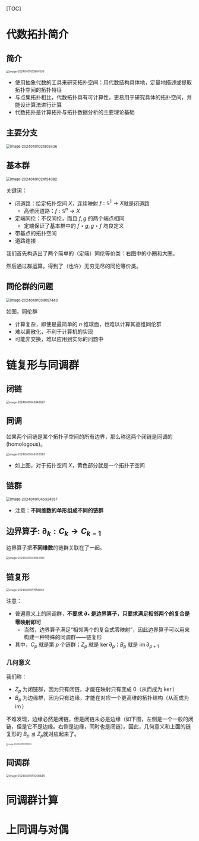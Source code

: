 [TOC]

# 代数拓扑简介

## 简介

<img src="https://cdn.jsdelivr.net/gh/mtdickens/mtd-images/img/202404010139284.png" alt="image-20240401013904533" style="zoom:50%;" />

- 使用抽象代数的工具来研究拓扑空间：用代数结构具体地，定量地描述或提取拓扑空间的拓扑特征
- 与点集拓扑相比，代数拓扑具有可计算性，更易用于研究具体的拓扑空间，并能设计算法进行计算
- 代数拓扑是计算拓扑与拓扑数据分析的主要理论基础

## 主要分支

<img src="https://cdn.jsdelivr.net/gh/mtdickens/mtd-images/img/202404010218812.png" alt="image-20240401021803426" style="zoom:67%;" />

## 基本群

<img src="https://cdn.jsdelivr.net/gh/mtdickens/mtd-images/img/202404010241701.png" alt="image-20240401024154382" style="zoom:67%;" />

关键词：

- 闭道路：给定拓扑空间 $X$，连续映射 $f: \mathbb S^1 \to X$​ 就是闭道路
    - 高维闭道路：$f: \mathbb S^n \to X$
- 定端同伦：不仅同伦，而且 $f, g$ 的两个端点相同
    - 定端保证了基本群中的 $f \star g, g \star f$ 均良定义
- 带基点的拓扑空间
- 道路连接

我们首先构造出了两个简单的（定端）同伦等价类：右图中的小圈和大圈。

然后通过群运算，得到了（也许）无穷无尽的同伦等价类。

## 同伦群的问题

<img src="https://cdn.jsdelivr.net/gh/mtdickens/mtd-images/img/202404010341383.png" alt="image-20240401034057443" style="zoom: 67%;" />

如图，同伦群

- 计算复杂，即使是最简单的 $n$ 维球面，也难以计算其高维同伦群
- 难以离散化，不利于计算机的实现
- 可能非交换，难以应用到实际的问题中

# 链复形与同调群

## 闭链

<img src="https://cdn.jsdelivr.net/gh/mtdickens/mtd-images/img/202404010434203.png" alt="image-20240401043443027" style="zoom:50%;" />

## 同调

如果两个闭链是某个拓扑子空间的所有边界，那么称这两个闭链是同调的 (homologous)。

<img src="https://cdn.jsdelivr.net/gh/mtdickens/mtd-images/img/202404010440886.png" alt="image-20240401044053093" style="zoom:50%;" />

- 如上图，对于拓扑空间 $X$​，黄色部分就是一个拓扑子空间

## 链群

<img src="https://cdn.jsdelivr.net/gh/mtdickens/mtd-images/img/202404010453459.png" alt="image-20240401045324557" style="zoom:67%;" />

- 注意：**不同维数的单形组成不同的链群**

## 边界算子: $\partial_k: C_k \to C_{k-1}$

边界算子把**不同维数**的链群关联在了一起。

<img src="https://cdn.jsdelivr.net/gh/mtdickens/mtd-images/img/202404010459258.png" alt="image-20240401045942180" style="zoom:50%;" />

## 链复形

<img src="https://cdn.jsdelivr.net/gh/mtdickens/mtd-images/img/202404010515753.png" alt="image-20240401051550803" style="zoom: 50%;" />

注意：

- 普遍意义上的同调群，**不要求 $\partial_\ast$ 是边界算子，只要求满足相邻两个的复合是零映射即可**
    - 当然，边界算子满足“相邻两个的复合式零映射”，因此边界算子可以用来构建一种特殊的同调群——链复形
- 其中，$C_p$ 就是第 $p$ 个链群；$Z_p$ 就是 $\ker\partial_p$；$B_p$ 就是 $\operatorname*{im}\partial_{p+1}$​

### 几何意义

我们称：

- $Z_p$ 为闭链群，因为只有闭链，才能在映射只有变成 0（从而成为 $\ker$）
- $B_p$ 为边缘群，因为只有边缘，才能在对应一个更高维的拓扑结构（从而成为 $\operatorname*{im}$）

不难发现，边缘必然是闭链，但是闭链未必是边缘（如下图，左侧是一个一般的闭链，但是它不是边缘。右侧是边缘，同时也是闭链）。因此，几何意义和上面的链复形的 $B_p \trianglelefteq Z_p$就对应起来了。

<img src="https://cdn.jsdelivr.net/gh/mtdickens/mtd-images/img/202404010537496.png" alt="image-20240401053700092" style="zoom:33%;" />

## 同调群

<img src="https://cdn.jsdelivr.net/gh/mtdickens/mtd-images/img/202404010552103.png" alt="image-20240401055208445" style="zoom:50%;" />

# 同调群计算

# 上同调与对偶

